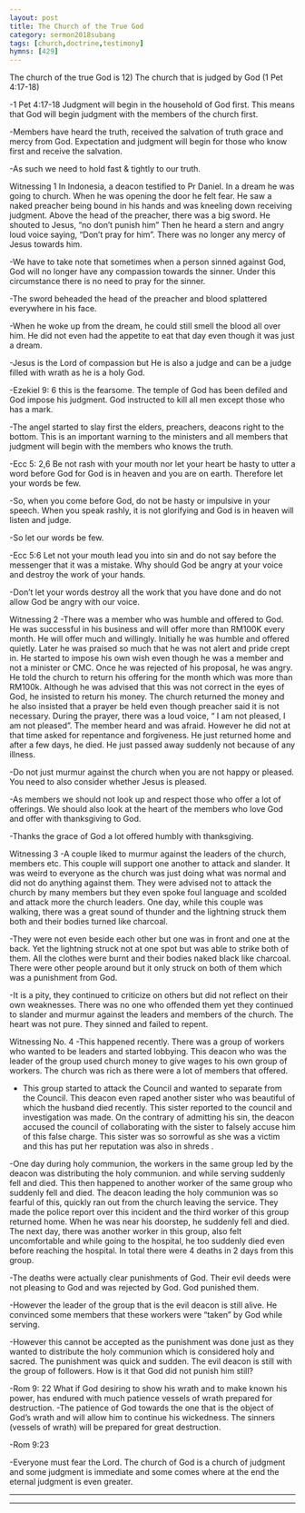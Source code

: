 ```yaml
---
layout: post
title: The Church of the True God
category: sermon2018subang
tags: [church,doctrine,testimony]
hymns: [429]
---
```

The church of the true God is 
12) The church that is judged by God (1 Pet 4:17-18)

-1 Pet 4:17-18 Judgment will begin in the household of God first. This means that God will begin judgment with the members of the church first. 

-Members have heard the truth, received the salvation of truth grace and mercy from God. Expectation and judgment 
will begin for those who know first and receive the salvation. 

-As such we need to hold fast & tightly to our truth. 

Witnessing 1
In Indonesia, a deacon testified to Pr Daniel. In a dream he was going to church. When he was opening the door he felt  fear. He saw a naked preacher being bound in his hands and was kneeling down receiving judgment. Above the head of the preacher, there was a big sword. He shouted to Jesus, “no don’t punish him” Then he heard a stern and angry loud voice saying, “Don’t pray for him”.  There was no longer any mercy of Jesus towards him. 

-We have to take note that sometimes when a person sinned against God, God will no longer have any compassion towards the sinner. Under this circumstance there is no need to pray for the sinner. 

-The sword beheaded the head of the preacher and blood splattered everywhere in his face. 

-When he woke up from the dream, he could still smell the blood all over him. He did not even had the appetite to eat that day even though it was just a dream. 

-Jesus is the Lord of compassion but He is also a judge and can be a judge filled with wrath as he is a holy God. 

-Ezekiel 9: 6 this is the fearsome. The temple of God has been defiled and God impose his judgment. God instructed to kill all men except those who has a mark. 

-The angel started to slay first the elders, preachers, deacons right to the bottom. This is an important warning to the ministers and all members that judgment will begin with the members who knows the truth. 

-Ecc 5: 2,6  Be not rash with your mouth nor let your heart be hasty to utter a word before God for God is in heaven and you are on earth. Therefore let your words be few. 

-So, when you come before God, do not be hasty or impulsive in your speech. When you speak rashly, it is not glorifying and God is in heaven will listen and judge. 

-So let our words be few. 

-Ecc 5:6 Let not your mouth lead you into sin and do not say before the messenger that it was a mistake. Why should God be angry at your voice and destroy the work of your hands. 

-Don’t let your words destroy all the work that you have done and do not allow God be angry with our voice. 

Witnessing 2
-There was a member who was humble and offered to God. He was successful in his business and will offer more than RM100K every month. He will offer much and willingly. Initially he was humble and offered quietly. Later he was praised so much that he was not alert and pride crept in. He started to impose his own wish even though he was a member and not a minister or CMC. Once he was rejected of his proposal, he was angry. He told the church to return his offering for the month which was more than RM100k. Although he was advised that this was not correct in the eyes of God, he insisted to return his money. The church returned the money and he also insisted that a prayer be held even though preacher said it is not necessary. During the prayer, there was a loud voice, “ I am not pleased, I am not pleased”. The member heard and was afraid. However he did not at that time asked for repentance and forgiveness. He just returned home and after a few days, he died. He just passed away suddenly not because of any illness. 

-Do not just murmur against the church when you are not happy or pleased. You need to also consider whether Jesus is pleased. 

-As members we should not look up and respect those who offer a lot of offerings. We should also look at the heart of the members who love God and offer with thanksgiving to God. 

-Thanks the grace of God a lot offered humbly with thanksgiving. 

Witnessing 3
-A couple liked to murmur against the leaders of the church, members etc. This couple will support one another to attack and slander. It was weird to everyone as the church was just doing what was normal and did not do anything against them. They were advised not to attack the church by many members but they even spoke foul language and scolded  and attack more the church leaders. 
One day, while this couple was walking, there was a great sound of thunder and the lightning struck them both and their bodies turned like charcoal. 

-They were not even beside each other but one was in front and one at the back. Yet the lightning struck not at one spot but was able to strike both of them. All the clothes were burnt and their bodies naked black like charcoal. There were other people around but it only struck on both of them which was a punishment from God.

-It is a pity, they continued to criticize on others but did not reflect on their own weaknesses. There was no one who offended them yet they continued to slander and murmur against the leaders and members of the church. The heart was not pure. They sinned and failed to repent.  

Witnessing No. 4
-This happened recently. There was a group of workers who wanted to be leaders and started lobbying. This deacon who was the leader of the group used church money to give wages to his own group of workers. The church was rich as there were a lot of members that offered.
- This group started to attack the Council and wanted to separate from the Council. This deacon even raped another sister who was beautiful of which the husband died recently. This sister reported to the council and investigation was made. On the contrary of admitting his sin, the deacon accused the council of collaborating with the sister to falsely accuse him of this false charge. This sister was so sorrowful as she was a victim and this has put her reputation was also in shreds . 

-One day during holy communion, the workers in the same group led by the deacon was distributing the holy communion.  and while serving suddenly fell and died. This then happened to another worker of the same group who suddenly fell and died. The deacon leading  the holy communion was so fearful of this, quickly ran out from the church leaving the service. They made the police report over this incident and the third worker of this group returned home. When he was near his doorstep, he suddenly fell and died. 
The next day, there was another worker in this group, also felt uncomfortable and while going to the hospital, he too suddenly died even before reaching the hospital. In total there were 4 deaths in 2 days from this group.  

-The deaths were actually clear punishments of God. Their evil deeds were not pleasing to God and was rejected by God. God punished them. 

-However the leader of the group that is the evil deacon is still alive. He convinced some members that these workers were “taken” by God while serving. 

-However this cannot be accepted as the punishment was done just as they wanted to distribute the holy communion which is considered holy and sacred. The punishment was quick and sudden. The evil deacon is still with the group of followers. How is it that God did not punish him still? 

-Rom 9: 22 What if God desiring to show his wrath and to make known his power, has endured with much patience vessels of wrath prepared for destruction. 
-The patience of God towards the one that is the object of 
God’s wrath and will allow him to continue his wickedness.  The sinners (vessels of wrath)  will be prepared for great destruction. 

-Rom 9:23 

-Everyone must fear the Lord. The church of God is a church of judgment and some judgment is immediate and some comes where at the end the eternal judgment is even greater. 







----
****
